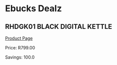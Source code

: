 
# Ebucks Dealz
## RHDGK01 BLACK DIGITAL KETTLE
[Product Page](https://www.ebucks.com/web/shop/productSelected.do?prodId=1149080488&catId=1157551679)

Price: R799.00

Savings: 100.0


	